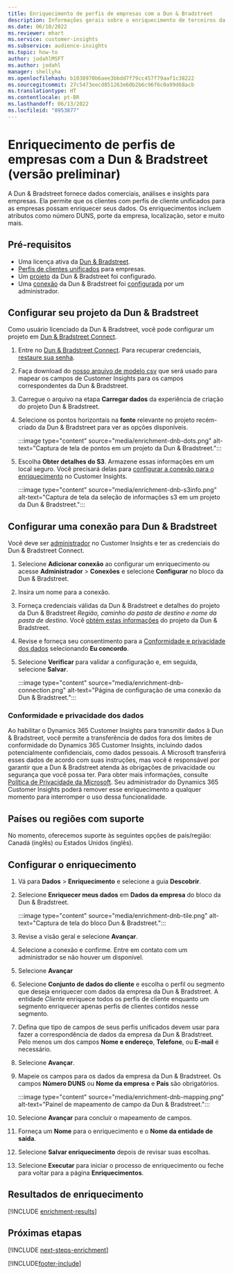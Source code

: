 ```yaml
---
title: Enriquecimento de perfis de empresas com a Dun & Bradstreet
description: Informações gerais sobre o enriquecimento de terceiros da Dun & Bradstreet.
ms.date: 06/10/2022
ms.reviewer: mhart
ms.service: customer-insights
ms.subservice: audience-insights
ms.topic: how-to
author: jodahlMSFT
ms.author: jodahl
manager: shellyha
ms.openlocfilehash: b1038970b6aee3bbdd7f79cc457f79aaf1c38222
ms.sourcegitcommit: 27c5473eecd851263e60b2b6c96f6c0a99d68acb
ms.translationtype: HT
ms.contentlocale: pt-BR
ms.lasthandoff: 06/13/2022
ms.locfileid: "8953877"
---
```

# <a name="enrichment-of-company-profiles-with-dun--bradstreet-preview"></a>Enriquecimento de perfis de empresas com a Dun & Bradstreet (versão preliminar)

A Dun & Bradstreet fornece dados comerciais, análises e insights para empresas. Ela permite que os clientes com perfis de cliente unificados para as empresas possam enriquecer seus dados. Os enriquecimentos incluem atributos como número DUNS, porte da empresa, localização, setor e muito mais.

## <a name="prerequisites"></a>Pré-requisitos

- Uma licença ativa da [Dun & Bradstreet](https://www.dnb.com/marketing/media/give-your-data-a-boost.html?source=microsoft_audience_insights).
- [Perfis de clientes unificados](customer-profiles.md) para empresas.
- Um [projeto](#set-up-your-dun--bradstreet-project) da Dun & Bradstreet foi configurado.
- Uma [conexão](connections.md) da Dun & Bradstreet foi [configurada](#configure-a-connection-for-dun--bradstreet) por um administrador.

## <a name="set-up-your-dun--bradstreet-project"></a>Configurar seu projeto da Dun & Bradstreet

Como usuário licenciado da Dun & Bradstreet, você pode configurar um projeto em [Dun & Bradstreet Connect](https://connect.dnb.com?lead_source=microsoft_audienceinsights).

1. Entre no [Dun & Bradstreet Connect](https://connect.dnb.com?lead_source=microsoft_audienceinsights). Para recuperar credenciais, [restaure sua senha](https://sso.dnb.com/signin/forgot-password?lead_source=microsoft_audienceinsights).

1. Faça download do [nosso arquivo de modelo csv](https://c360devenrichment.blob.core.windows.net/mapping/DnBCIdatamapping.csv) que será usado para mapear os campos de Customer Insights para os campos correspondentes da Dun & Bradstreet.

1. Carregue o arquivo na etapa **Carregar dados** da experiência de criação do projeto Dun & Bradstreet.

1. Selecione os pontos horizontais na **fonte** relevante no projeto recém-criado da Dun & Bradstreet para ver as opções disponíveis.

   :::image type="content" source="media/enrichment-dnb-dots.png" alt-text="Captura de tela de pontos em um projeto da Dun & Bradstreet.":::

1. Escolha **Obter detalhes do S3**. Armazene essas informações em um local seguro. Você precisará delas para [configurar a conexão para o enriquecimento](#configure-a-connection-for-dun--bradstreet) no Customer Insights.

   :::image type="content" source="media/enrichment-dnb-s3info.png" alt-text="Captura de tela da seleção de informações s3 em um projeto da Dun & Bradstreet.":::

## <a name="configure-a-connection-for-dun--bradstreet"></a>Configurar uma conexão para Dun & Bradstreet

Você deve ser [administrador](permissions.md#admin) no Customer Insights e ter as credenciais do Dun & Bradstreet Connect.

1. Selecione **Adicionar conexão** ao configurar um enriquecimento ou acesse **Administrador** > **Conexões** e selecione **Configurar** no bloco da Dun & Bradstreet.

1. Insira um nome para a conexão.

1. Forneça credenciais válidas da Dun & Bradstreet e detalhes do projeto da Dun & Bradstreet *Região, caminho da pasta de destino e nome da pasta de destino*. Você [obtém estas informações](#set-up-your-dun--bradstreet-project) do projeto da Dun & Bradstreet.

1. Revise e forneça seu consentimento para a [Conformidade e privacidade dos dados](#data-privacy-and-compliance) selecionando **Eu concordo**.

1. Selecione **Verificar** para validar a configuração e, em seguida, selecione **Salvar**.

   :::image type="content" source="media/enrichment-dnb-connection.png" alt-text="Página de configuração de uma conexão da Dun & Bradstreet.":::

### <a name="data-privacy-and-compliance"></a>Conformidade e privacidade dos dados

Ao habilitar o Dynamics 365 Customer Insights para transmitir dados à Dun & Bradstreet, você permite a transferência de dados fora dos limites de conformidade do Dynamics 365 Customer Insights, incluindo dados potencialmente confidenciais, como dados pessoais. A Microsoft transferirá esses dados de acordo com suas instruções, mas você é responsável por garantir que a Dun & Bradstreet atenda às obrigações de privacidade ou segurança que você possa ter. Para obter mais informações, consulte [Política de Privacidade da Microsoft](https://go.microsoft.com/fwlink/?linkid=396732).
Seu administrador do Dynamics 365 Customer Insights poderá remover esse enriquecimento a qualquer momento para interromper o uso dessa funcionalidade.

## <a name="supported-countries-or-regions"></a>Países ou regiões com suporte

No momento, oferecemos suporte às seguintes opções de país/região: Canadá (inglês) ou Estados Unidos (inglês).

## <a name="configure-the-enrichment"></a>Configurar o enriquecimento

1. Vá para **Dados** > **Enriquecimento** e selecione a guia **Descobrir**.

1. Selecione **Enriquecer meus dados** em **Dados da empresa** do bloco da Dun & Bradstreet.

   :::image type="content" source="media/enrichment-dnb-tile.png" alt-text="Captura de tela do bloco Dun & Bradstreet.":::

1. Revise a visão geral e selecione **Avançar**.

1. Selecione a conexão e confirme. Entre em contato com um administrador se não houver um disponível.

1. Selecione **Avançar**

1. Selecione **Conjunto de dados do cliente** e escolha o perfil ou segmento que deseja enriquecer com dados da empresa da Dun & Bradstreet. A entidade *Cliente* enriquece todos os perfis de cliente enquanto um segmento enriquecer apenas perfis de clientes contidos nesse segmento.

1. Defina que tipo de campos de seus perfis unificados devem usar para fazer a correspondência de dados da empresa da Dun & Bradstreet. Pelo menos um dos campos **Nome e endereço**, **Telefone**, ou **E-mail** é necessário.

1. Selecione **Avançar**.

1. Mapeie os campos para os dados da empresa da Dun & Bradstreet. Os campos **Número DUNS** ou **Nome da empresa** e **País** são obrigatórios.

      :::image type="content" source="media/enrichment-dnb-mapping.png" alt-text="Painel de mapeamento de campo da Dun & Bradstreet.":::

1. Selecione **Avançar** para concluir o mapeamento de campos.

1. Forneça um **Nome** para o enriquecimento e o **Nome da entidade de saída**.

1. Selecione **Salvar enriquecimento** depois de revisar suas escolhas.

1. Selecione **Executar** para iniciar o processo de enriquecimento ou feche para voltar para a página **Enriquecimentos**.

## <a name="enrichment-results"></a>Resultados de enriquecimento

[!INCLUDE [enrichment-results](includes/enrichment-results.md)]

## <a name="next-steps"></a>Próximas etapas

[!INCLUDE [next-steps-enrichment](includes/next-steps-enrichment.md)]

[!INCLUDE[footer-include](includes/footer-banner.md)]
